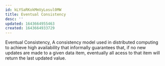 ```yaml
---
id: kLYSaRKokMmVyLosul0MW
title: Eventual Consistency
desc: ''
updated: 1643664955463
created: 1643664933729
---
```


Eventual Consistency, A consistency model used in distributed computing to achieve high availability that informally guarantees that, if no new updates are made to a given data item, eventually all acess to that item will return the last updated value.